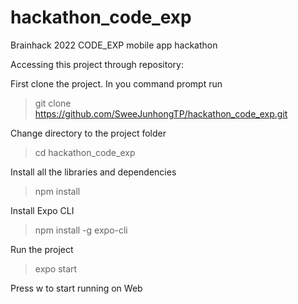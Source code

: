 # hackathon_code_exp
Brainhack 2022 CODE_EXP mobile app hackathon

Accessing this project through repository:

First clone the project. In you command prompt run
>git clone https://github.com/SweeJunhongTP/hackathon_code_exp.git

Change directory to the project folder
>cd hackathon_code_exp

Install all the libraries and dependencies
>npm install

Install Expo CLI
>npm install -g expo-cli

Run the project 
>expo start

Press w to start running on Web
